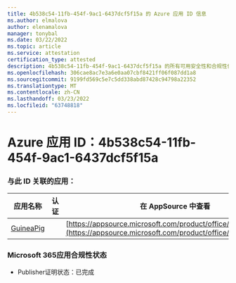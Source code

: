 ```yaml
---
title: 4b538c54-11fb-454f-9ac1-6437dcf5f15a 的 Azure 应用 ID 信息
ms.author: elmalova
author: elenamalova
manager: tonybal
ms.date: 03/22/2022
ms.topic: article
ms.service: attestation
certification_type: attested
description: 4b538c54-11fb-454f-9ac1-6437dcf5f15a 的所有可用安全性和合规性信息。
ms.openlocfilehash: 306cae8ac7e3a6e0aa07cbf8421ff06f087dd1a8
ms.sourcegitcommit: 9199fd569c5e7c5dd338abd87428c94798a22352
ms.translationtype: MT
ms.contentlocale: zh-CN
ms.lasthandoff: 03/23/2022
ms.locfileid: "63748818"
---
```

# <a name="azure-app-id-4b538c54-11fb-454f-9ac1-6437dcf5f15a"></a>Azure 应用 ID：4b538c54-11fb-454f-9ac1-6437dcf5f15a


### <a name="apps-associated-with-this-id"></a>与此 ID 关联的应用：
| **应用名称** | **认证** | **在 AppSource 中查看** |
|--------------|---------------|-----------------------|
| [GuineaPig](../forward/WA200003486.md) |  | [https://appsource.microsoft.com/product/office/WA200003486](https://appsource.microsoft.com/product/office/WA200003486) |

### <a name="microsoft-365-app-compliance-status"></a>Microsoft 365应用合规性状态
- Publisher证明状态：已完成

